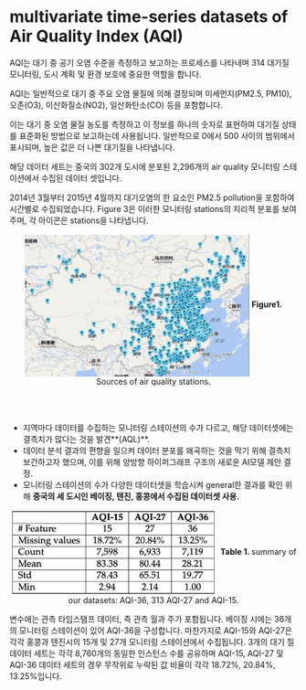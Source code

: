 # multivariate time-series datasets of Air Quality Index (AQI)


AQI는 대기 중 공기 오염 수준을 측정하고 보고하는 프로세스를 나타내며 314 대기질 모니터링, 도시 계획 및 환경 보호에 중요한 역할을 합니다. 

AQI는 일반적으로 대기 중 주요 오염 물질에 의해 결정되며 미세먼지(PM2.5, PM10), 오존(O3), 이산화질소(NO2), 일산화탄소(CO) 등을 포함합니다. 

이는 대기 중 오염 물질 농도를 측정하고 이 정보를 하나의 숫자로 표현하여 대기질 상태를 표준화된 방법으로 보고하는데 사용됩니다. 일반적으로 0에서 500 사이의 범위에서 표시되며, 높은 값은 더 나쁜 대기질을 나타냅니다. 

해당 데이터 세트는 중국의 302개 도시에 분포된 2,296개의 air quality 모니터링 스테이션에서 수집된 데이터 셋입니다.

2014년 3월부터 2015년 4월까지 대기오염의 한 요소인 PM2.5 pollution을 포함하여 시간별로 수집되었습니다. Figure 3은 이러한 모니터링 stations의 지리적 분포를 보여주며, 각 아이콘은 stations을 나타냅니다.


<p align="center">
<img src=".\img\AQL_Sensor.png" height = "250" alt="" align=center />
<b>Figure1. </b>Sources of air quality stations.
</p>


<br><br>
- 지역마다 데이터를 수집하는 모니터링 스테이션의 수가 다르고, 해당 데이터셋에는 결측치가 많다는 것을 발견**(AQL)**.
- 데이터 분석 결과의 편향을 일으켜 데이터 분포를 왜곡하는 것을 막기 위해 결측치 보간하고자 했으며, 이를 위해 양방향 하이퍼그래프 구조의 새로운 AI모델 제안 결정.
- 모니터링 스테이션의 수가 다양한 데이터셋을 학습시켜 general한 결과를 확인 위해 **중국의 세 도시인 베이징, 텐진, 홍콩에서 수집된 데이터셋 사용.**

<p align="center">
<img src=".\img\table1.png" height = "150" alt="" align=center />
<b>Table 1. </b>summary of our datasets: AQI-36, 313 AQI-27 and AQI-15.
</p>

 
변수에는 관측 타임스탬프 데이터, 즉 관측 월과 주가 포함됩니다. 베이징 시에는 36개의 모니터링 스테이션이 있어 AQI-36을 구성합니다. 
마찬가지로 AQI-15와 AQI-27은 각각 홍콩과 텐진시의 15개 및 27개 모니터링 스테이션에서 수집됩니다. 
3개의 대기 질 데이터 세트는 각각 8,760개의 동일한 인스턴스 수를 공유하며 AQI-15, AQI-27 및 AQI-36 데이터 세트의 경우 무작위로 누락된 값 비율이 각각 18.72%, 20.84%, 13.25%입니다.
